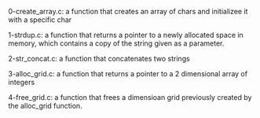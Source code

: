 0-create_array.c: a function that creates an array of chars and initializee it with a specific char

1-strdup.c: a function that returns a pointer to a newly allocated space in memory,
 which contains a copy of the string  given as a parameter.

2-str_concat.c: a function that concatenates two strings

3-alloc_grid.c: a function that returns a pointer to a 2 dimensional array of integers

4-free_grid.c: a function that frees a dimensioan grid previously created by the 
alloc_grid function.


